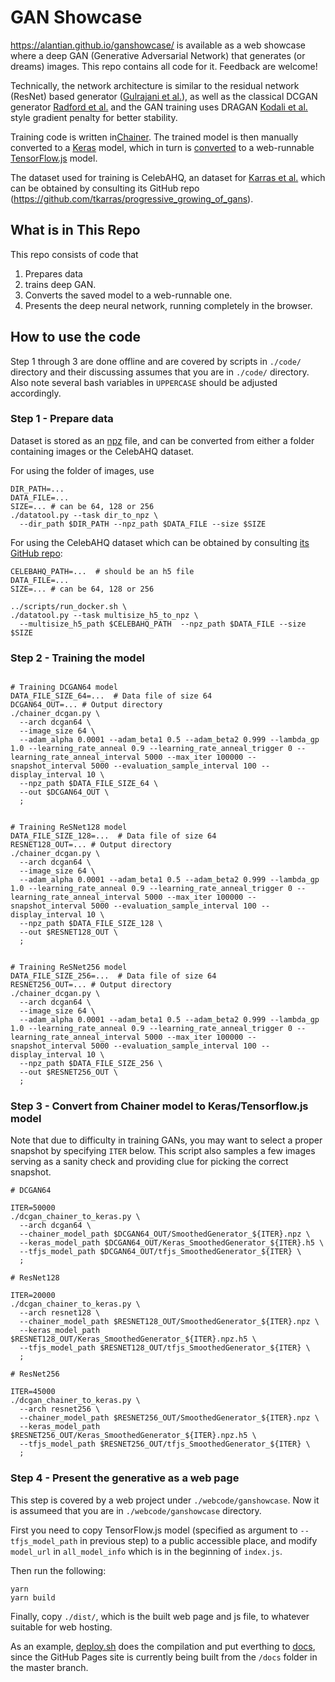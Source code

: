 # GAN Showcase

https://alantian.github.io/ganshowcase/ is available as a web showcase where a deep GAN (Generative Adversarial Network) that generates (or dreams) images. This repo contains all code for it. Feedback are welcome!

Technically, the network architecture is similar to the residual network (ResNet) based generator
([Gulrajani et al.](https://arxiv.org/abs/1704.00028)),
as well as the classical DCGAN generator [Radford et al.](https://arxiv.org/abs/1511.06434)
and the GAN training uses DRAGAN [Kodali et al.](https://arxiv.org/abs/1705.07215)
style gradient penalty for better stability.

Training code is written in[Chainer](https://chainer.org/).
The trained model is then manually converted to a [Keras](https://keras.io/") model,
which in turn is [converted](https://js.tensorflow.org/tutorials/import-keras.html")
to a web-runnable [TensorFlow.js](https://js.tensorflow.org/) model.

The dataset used for training is CelebAHQ, an dataset for [Karras et al.](https://openreview.net/forum?id=Hk99zCeAb&noteId=ryOnMk6rM)
which can be obtained by consulting its GitHub repo (https://github.com/tkarras/progressive_growing_of_gans).


## What is in This Repo

This repo consists of code that

1. Prepares data
2. trains deep GAN.
3. Converts the saved model to a web-runnable one.
4. Presents the deep neural network, running completely in the browser.

## How to use the code

Step 1 through 3 are done offline and are covered by scripts in `./code/` directory and their discussing assumes that you are in `./code/` directory.
Also note several bash variables in `UPPERCASE` should be adjusted
accordingly.

### Step 1 - Prepare data

Dataset is stored as an [npz](https://docs.scipy.org/doc/numpy/reference/generated/numpy.savez.html) file, and can be converted from either a folder containing images or the CelebAHQ dataset.

For using the folder of images, use

```
DIR_PATH=...
DATA_FILE=...
SIZE=... # can be 64, 128 or 256
./datatool.py --task dir_to_npz \
  --dir_path $DIR_PATH --npz_path $DATA_FILE --size $SIZE
```

For using the CelebAHQ dataset which can be obtained by consulting [its GitHub repo](https://github.com/tkarras/progressive_growing_of_gans):


```
CELEBAHQ_PATH=...  # should be an h5 file
DATA_FILE=...
SIZE=... # can be 64, 128 or 256

../scripts/run_docker.sh \
./datatool.py --task multisize_h5_to_npz \
  --multisize_h5_path $CELEBAHQ_PATH  --npz_path $DATA_FILE --size $SIZE
```

### Step 2 - Training the model

```

# Training DCGAN64 model
DATA_FILE_SIZE_64=...  # Data file of size 64
DCGAN64_OUT=... # Output directory
./chainer_dcgan.py \
  --arch dcgan64 \
  --image_size 64 \
  --adam_alpha 0.0001 --adam_beta1 0.5 --adam_beta2 0.999 --lambda_gp 1.0 --learning_rate_anneal 0.9 --learning_rate_anneal_trigger 0 --learning_rate_anneal_interval 5000 --max_iter 100000 --snapshot_interval 5000 --evaluation_sample_interval 100 --display_interval 10 \
  --npz_path $DATA_FILE_SIZE_64 \
  --out $DCGAN64_OUT \
  ;


# Training ReSNet128 model
DATA_FILE_SIZE_128=...  # Data file of size 64
RESNET128_OUT=... # Output directory
./chainer_dcgan.py \
  --arch dcgan64 \
  --image_size 64 \
  --adam_alpha 0.0001 --adam_beta1 0.5 --adam_beta2 0.999 --lambda_gp 1.0 --learning_rate_anneal 0.9 --learning_rate_anneal_trigger 0 --learning_rate_anneal_interval 5000 --max_iter 100000 --snapshot_interval 5000 --evaluation_sample_interval 100 --display_interval 10 \
  --npz_path $DATA_FILE_SIZE_128 \
  --out $RESNET128_OUT \
  ;


# Training ReSNet256 model
DATA_FILE_SIZE_256=...  # Data file of size 64
RESNET256_OUT=... # Output directory
./chainer_dcgan.py \
  --arch dcgan64 \
  --image_size 64 \
  --adam_alpha 0.0001 --adam_beta1 0.5 --adam_beta2 0.999 --lambda_gp 1.0 --learning_rate_anneal 0.9 --learning_rate_anneal_trigger 0 --learning_rate_anneal_interval 5000 --max_iter 100000 --snapshot_interval 5000 --evaluation_sample_interval 100 --display_interval 10 \
  --npz_path $DATA_FILE_SIZE_256 \
  --out $RESNET256_OUT \
  ;

```

### Step 3 - Convert from Chainer model to Keras/Tensorflow.js model

Note that due to difficulty in training GANs,
you may want to select a proper snapshot by specifying `ITER` below.
This script also samples a few images serving as a sanity check and providing clue for picking the correct snapshot.

```
# DCGAN64

ITER=50000
./dcgan_chainer_to_keras.py \
  --arch dcgan64 \
  --chainer_model_path $DCGAN64_OUT/SmoothedGenerator_${ITER}.npz \
  --keras_model_path $DCGAN64_OUT/Keras_SmoothedGenerator_${ITER}.h5 \
  --tfjs_model_path $DCGAN64_OUT/tfjs_SmoothedGenerator_${ITER} \
  ;

# ResNet128

ITER=20000
./dcgan_chainer_to_keras.py \
  --arch resnet128 \
  --chainer_model_path $RESNET128_OUT/SmoothedGenerator_${ITER}.npz \
  --keras_model_path $RESNET128_OUT/Keras_SmoothedGenerator_${ITER}.npz.h5 \
  --tfjs_model_path $RESNET128_OUT/tfjs_SmoothedGenerator_${ITER} \
  ;

# ResNet256

ITER=45000
./dcgan_chainer_to_keras.py \
  --arch resnet256 \
  --chainer_model_path $RESNET256_OUT/SmoothedGenerator_${ITER}.npz \
  --keras_model_path $RESNET256_OUT/Keras_SmoothedGenerator_${ITER}.npz.h5 \
  --tfjs_model_path $RESNET256_OUT/tfjs_SmoothedGenerator_${ITER} \
  ;

```

### Step 4 - Present the generative as a web page

This step is covered by a web project under `./webcode/ganshowcase`.
Now it is assumeed that you are in `./webcode/ganshowcase` directory.

First you need to copy TensorFlow.js model (specified as argument to `--tfjs_model_path` in previous step) to a public accessible place, and
modify `model_url` in `all_model_info` which is in the beginning of `index.js`.

Then run the following:
```
yarn
yarn build
```

Finally, copy `./dist/`, which is the built web page and js file,
to whatever suitable for web hosting.

As an example, [deploy.sh](./deploy.sh) does the compilation and put everthing to [docs](./docs),
since the GitHub Pages site is currently being built from the `/docs` folder in the master branch.

